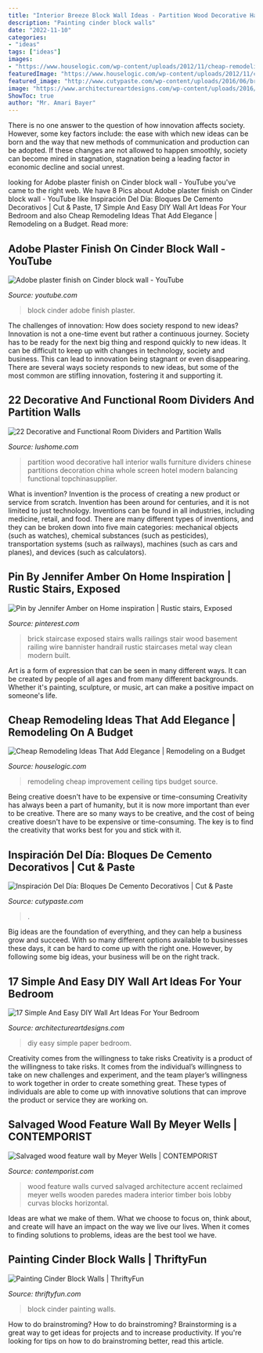 ```yaml
---
title: "Interior Breeze Block Wall Ideas - Partition Wood Decorative Hall Interior Walls Furniture Dividers Chinese Partitions Decoration China Whole Screen Hotel Modern Balancing Functional Topchinasupplier"
description: "Painting cinder block walls"
date: "2022-11-10"
categories:
- "ideas"
tags: ["ideas"]
images:
- "https://www.houselogic.com/wp-content/uploads/2012/11/cheap-remodeling-ideas-ceiling-medallion-standard_63969067c16a15b9153443494fcde77f-1.jpg"
featuredImage: "https://www.houselogic.com/wp-content/uploads/2012/11/cheap-remodeling-ideas-ceiling-medallion-standard_63969067c16a15b9153443494fcde77f-1.jpg"
featured_image: "http://www.cutypaste.com/wp-content/uploads/2016/06/breezeblocks_12.jpg"
image: "https://www.architectureartdesigns.com/wp-content/uploads/2016/09/17-Simple-And-Easy-DIY-Wall-Art-Ideas-For-Your-Bedroom-16.jpg"
ShowToc: true
author: "Mr. Amari Bayer"
---
```



There is no one answer to the question of how innovation affects society. However, some key factors include: the ease with which new ideas can be born and the way that new methods of communication and production can be adopted. If these changes are not allowed to happen smoothly, society can become mired in stagnation, stagnation being a leading factor in economic decline and social unrest.

	

		
looking for Adobe plaster finish on Cinder block wall - YouTube you've came to the right web. We have 8 Pics about Adobe plaster finish on Cinder block wall - YouTube like Inspiración Del Día: Bloques De Cemento Decorativos | Cut &amp; Paste, 17 Simple And Easy DIY Wall Art Ideas For Your Bedroom and also Cheap Remodeling Ideas That Add Elegance | Remodeling on a Budget. Read more:
		
    
## Adobe Plaster Finish On Cinder Block Wall - YouTube

<img loading=lazy src="https://i.ytimg.com/vi/QhrDw8p_ZPg/maxresdefault.jpg" onerror="this.onerror=null;this.src='https://tse1.mm.bing.net/th?id=OIP.h0uyl4VR3_3VoDeIkHtmEQHaEK&amp;pid=15.1';" alt="Adobe plaster finish on Cinder block wall - YouTube">

_Source: youtube.com_

>block cinder adobe finish plaster. 

	

The challenges of innovation: How does society respond to new ideas?
Innovation is not a one-time event but rather a continuous journey. Society has to be ready for the next big thing and respond quickly to new ideas. It can be difficult to keep up with changes in technology, society and business. This can lead to innovation being stagnant or even disappearing. There are several ways society responds to new ideas, but some of the most common are stifling innovation, fostering it and supporting it.

    
## 22 Decorative And Functional Room Dividers And Partition Walls

<img loading=lazy src="https://www.lushome.com/wp-content/uploads/2015/09/modern-interior-design-partition-walls-room-dividers-22.jpg" onerror="this.onerror=null;this.src='https://tse3.mm.bing.net/th?id=OIP.hHxtnxhO6NZta_uZAP1B2AAAAA&amp;pid=15.1';" alt="22 Decorative and Functional Room Dividers and Partition Walls">

_Source: lushome.com_

>partition wood decorative hall interior walls furniture dividers chinese partitions decoration china whole screen hotel modern balancing functional topchinasupplier. 

	

What is invention?
Invention is the process of creating a new product or service from scratch. Invention has been around for centuries, and it is not limited to just technology. Inventions can be found in all industries, including medicine, retail, and food. There are many different types of inventions, and they can be broken down into five main categories: mechanical objects (such as watches), chemical substances (such as pesticides), transportation systems (such as railways), machines (such as cars and planes), and devices (such as calculators).

    
## Pin By Jennifer Amber On Home Inspiration | Rustic Stairs, Exposed

<img loading=lazy src="https://i.pinimg.com/736x/ce/16/a3/ce16a32f4ab515bf7714023de8ed6c38--staircase-remodel-staircase-railings.jpg" onerror="this.onerror=null;this.src='https://tse1.mm.bing.net/th?id=OIP.JDVPQe1HYPER8rzKzVBEVAHaJ4&amp;pid=15.1';" alt="Pin by Jennifer Amber on Home inspiration | Rustic stairs, Exposed">

_Source: pinterest.com_

>brick staircase exposed stairs walls railings stair wood basement railing wire bannister handrail rustic staircases metal way clean modern built. 

	

Art is a form of expression that can be seen in many different ways. It can be created by people of all ages and from many different backgrounds. Whether it's painting, sculpture, or music, art can make a positive impact on someone's life.

    
## Cheap Remodeling Ideas That Add Elegance | Remodeling On A Budget

<img loading=lazy src="https://www.houselogic.com/wp-content/uploads/2012/11/cheap-remodeling-ideas-ceiling-medallion-standard_63969067c16a15b9153443494fcde77f-1.jpg" onerror="this.onerror=null;this.src='https://tse2.mm.bing.net/th?id=OIP.Y5aQZ8FqFbkVNENJT83nfwHaE8&amp;pid=15.1';" alt="Cheap Remodeling Ideas That Add Elegance | Remodeling on a Budget">

_Source: houselogic.com_

>remodeling cheap improvement ceiling tips budget source. 

	

Being creative doesn't have to be expensive or time-consuming
Creativity has always been a part of humanity, but it is now more important than ever to be creative. There are so many ways to be creative, and the cost of being creative doesn't have to be expensive or time-consuming. The key is to find the creativity that works best for you and stick with it.

    
## Inspiración Del Día: Bloques De Cemento Decorativos | Cut &amp; Paste

<img loading=lazy src="http://www.cutypaste.com/wp-content/uploads/2016/06/breezeblocks_12.jpg" onerror="this.onerror=null;this.src='https://tse3.mm.bing.net/th?id=OIP.tMuBHmRZKJ4w1zeoBrGEfgHaJr&amp;pid=15.1';" alt="Inspiración Del Día: Bloques De Cemento Decorativos | Cut &amp; Paste">

_Source: cutypaste.com_

>. 

	

Big ideas are the foundation of everything, and they can help a business grow and succeed. With so many different options available to businesses these days, it can be hard to come up with the right one. However, by following some big ideas, your business will be on the right track.

    
## 17 Simple And Easy DIY Wall Art Ideas For Your Bedroom

<img loading=lazy src="https://www.architectureartdesigns.com/wp-content/uploads/2016/09/17-Simple-And-Easy-DIY-Wall-Art-Ideas-For-Your-Bedroom-16.jpg" onerror="this.onerror=null;this.src='https://tse4.mm.bing.net/th?id=OIP._u3dCzHGLMJLPCTmql3igQHaLL&amp;pid=15.1';" alt="17 Simple And Easy DIY Wall Art Ideas For Your Bedroom">

_Source: architectureartdesigns.com_

>diy easy simple paper bedroom. 

	

Creativity comes from the willingness to take risks
Creativity is a product of the willingness to take risks. It comes from the individual’s willingness to take on new challenges and experiment, and the team player’s willingness to work together in order to create something great. These types of individuals are able to come up with innovative solutions that can improve the product or service they are working on.

    
## Salvaged Wood Feature Wall By Meyer Wells | CONTEMPORIST

<img loading=lazy src="http://www.contemporist.com/photos/mwells_ww_01.jpg" onerror="this.onerror=null;this.src='https://tse2.mm.bing.net/th?id=OIP.Dp2ya2uLi5prGPcxD7Uy3gHaLG&amp;pid=15.1';" alt="Salvaged wood feature wall by Meyer Wells | CONTEMPORIST">

_Source: contemporist.com_

>wood feature walls curved salvaged architecture accent reclaimed meyer wells wooden paredes madera interior timber bois lobby curvas blocks horizontal. 

	

Ideas are what we make of them. What we choose to focus on, think about, and create will have an impact on the way we live our lives. When it comes to finding solutions to problems, ideas are the best tool we have.

    
## Painting Cinder Block Walls | ThriftyFun

<img loading=lazy src="https://img.thrfun.com/img/024/791/painting_cinder_block_walls_fancy1.jpg" onerror="this.onerror=null;this.src='https://tse1.mm.bing.net/th?id=OIP.95aEazGm2kcyNuoOggEJKAAAAA&amp;pid=15.1';" alt="Painting Cinder Block Walls | ThriftyFun">

_Source: thriftyfun.com_

>block cinder painting walls. 

	

How to do brainstroming?
How to do brainstroming? Brainstorming is a great way to get ideas for projects and to increase productivity. If you're looking for tips on how to do brainstroming better, read this article.

